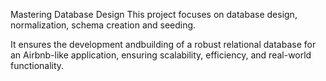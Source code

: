 Mastering Database Design
This project focuses on database design, normalization, schema creation and seeding.

It ensures the development andbuilding of a robust relational database for an Airbnb-like application, ensuring scalability, efficiency, and real-world functionality.
